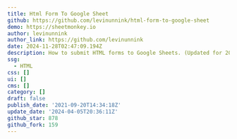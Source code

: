 ```yaml
---
title: Html Form To Google Sheet
github: https://github.com/levinunnink/html-form-to-google-sheet
demo: https://sheetmonkey.io
author: levinunnink
author_link: https://github.com/levinunnink
date: 2024-11-28T02:47:09.194Z
description: How to submit HTML forms to Google Sheets. (Updated for 2024 Script Editor)
ssg:
  - HTML
css: []
ui: []
cms: []
category: []
draft: false
publish_date: '2021-09-20T14:34:18Z'
update_date: '2024-04-05T20:36:11Z'
github_star: 878
github_fork: 159
---
```

